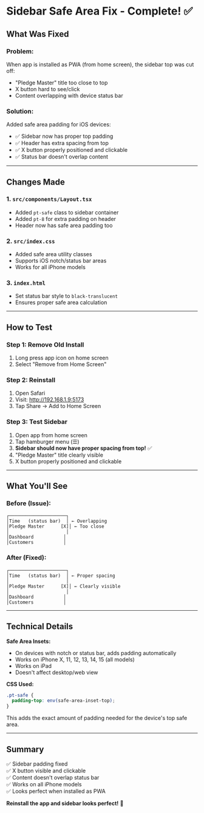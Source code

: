 # Sidebar Safe Area Fix - Complete! ✅

## What Was Fixed

### Problem:
When app is installed as PWA (from home screen), the sidebar top was cut off:
- "Pledge Master" title too close to top
- X button hard to see/click
- Content overlapping with device status bar

### Solution:
Added safe area padding for iOS devices:
- ✅ Sidebar now has proper top padding
- ✅ Header has extra spacing from top
- ✅ X button properly positioned and clickable
- ✅ Status bar doesn't overlap content

---

## Changes Made

### 1. `src/components/Layout.tsx`
- Added `pt-safe` class to sidebar container
- Added `pt-8` for extra padding on header
- Header now has safe area padding too

### 2. `src/index.css`
- Added safe area utility classes
- Supports iOS notch/status bar areas
- Works for all iPhone models

### 3. `index.html`
- Set status bar style to `black-translucent`
- Ensures proper safe area calculation

---

## How to Test

### Step 1: Remove Old Install
1. Long press app icon on home screen
2. Select "Remove from Home Screen"

### Step 2: Reinstall
1. Open Safari
2. Visit: http://192.168.1.9:5173
3. Tap Share → Add to Home Screen

### Step 3: Test Sidebar
1. Open app from home screen
2. Tap hamburger menu (☰)
3. **Sidebar should now have proper spacing from top!** ✅
4. "Pledge Master" title clearly visible
5. X button properly positioned and clickable

---

## What You'll See

### Before (Issue):
```
┌─────────────────────┐
│Time   (status bar)  │ ← Overlapping
│Pledge Master      [X]│ ← Too close
│                     │
│Dashboard           │
│Customers           │
```

### After (Fixed):
```
┌─────────────────────┐
│Time   (status bar)  │ ← Proper spacing
│                     │
│Pledge Master      [X]│ ← Clearly visible
│                     │
│Dashboard           │
│Customers           │
```

---

## Technical Details

**Safe Area Insets:**
- On devices with notch or status bar, adds padding automatically
- Works on iPhone X, 11, 12, 13, 14, 15 (all models)
- Works on iPad
- Doesn't affect desktop/web view

**CSS Used:**
```css
.pt-safe {
  padding-top: env(safe-area-inset-top);
}
```

This adds the exact amount of padding needed for the device's top safe area.

---

## Summary

✅ Sidebar padding fixed  
✅ X button visible and clickable  
✅ Content doesn't overlap status bar  
✅ Works on all iPhone models  
✅ Looks perfect when installed as PWA  

**Reinstall the app and sidebar looks perfect!** 🎉

